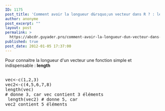 ```yaml
---
ID: 1175
post_title: 'Comment avoir la longueur d&rsquo;un vecteur dans R ? : length'
author: anonyme
post_excerpt: ""
layout: post
permalink: >
  https://abcdr.guyader.pro/comment-avoir-la-longueur-dun-vecteur-dans-r-length/
published: true
post_date: 2012-01-05 17:37:00
---
```

Pour connaitre la longueur d'un vecteur une fonction simple et indispensable : <strong>length</strong> <pre lang='rsplus'><br />vec&lt;-c(1,2,3)<br />vec2&lt;-c(4,5,6,7,8)<br />length(vec) # donne 3, car vec contient 3 éléments<br /> length(vec2) # donne 5, car vec2 contient 5 éléments <br /></pre>